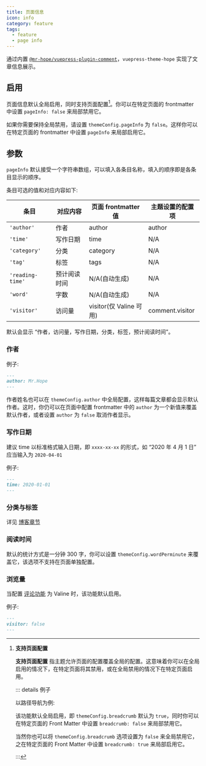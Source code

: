 ```yaml
---
title: 页面信息
icon: info
category: feature
tags:
  - feature
  - page info
---
```


通过内置 [`@mr-hope/vuepress-plugin-comment`](https://vuepress-theme-hope.github.io/comment/zh/)，`vuepress-theme-hope` 实现了文章信息展示。

<!-- more -->

## 启用

页面信息默认全局启用，同时支持页面配置[^applypartically]。你可以在特定页面的 frontmatter 中设置 `pageInfo: false` 来局部禁用它。

[^applypartically]: **支持页面配置** <Badge text="支持页面配置" />

    **支持页面配置** 指主题允许页面的配置覆盖全局的配置。这意味着你可以在全局启用的情况下，在特定页面将其禁用，或在全局禁用的情况下在特定页面启用。

    ::: details 例子

    以路径导航为例:

    该功能默认全局启用，即 `themeConfig.breadcrumb` 默认为 `true`，同时你可以在特定页面的 Front Matter 中设置 `breadcrumb: false` 来局部禁用它。

    当然你也可以将 `themeConfig.breadcrumb` 选项设置为 `false` 来全局禁用它，之在特定页面的 Front Matter 中设置 `breadcrumb: true` 来局部启用它。

    :::

如果你需要保持全局禁用，请设置 `themeConfig.pageInfo` 为 `false`。这样你可以在特定页面的 frontmatter 中设置 `pageInfo` 来局部启用它。

## 参数 <Badge text="支持页面配置" />

`pageInfo` 默认接受一个字符串数组，可以填入各条目名称，填入的顺序即是各条目显示的顺序。

条目可选的值和对应内容如下:

| 条目             | 对应内容     | 页面 frontmatter 值     | 主题设置的配置项 |
| ---------------- | ------------ | ----------------------- | ---------------- |
| `'author'`       | 作者         | author                  | author           |
| `'time'`         | 写作日期     | time                    | N/A              |
| `'category'`     | 分类         | category                | N/A              |
| `'tag'`          | 标签         | tags                    | N/A              |
| `'reading-time'` | 预计阅读时间 | N/A(自动生成)           | N/A              |
| `'word'`         | 字数         | N/A(自动生成)           | N/A              |
| `'visitor'`      | 访问量       | visitor(仅 Valine 可用) | comment.visitor  |

默认会显示 “作者，访问量，写作日期，分类，标签，预计阅读时间”。

### 作者 <Badge text="支持页面配置" />

例子:

```md
---
author: Mr.Hope
---
```

作者姓名也可以在 `themeConfig.author` 中全局配置，这样每篇文章都会显示默认作者。这时，你仍可以在页面中配置 frontmatter 中的 `author` 为一个新值来覆盖默认作者，或者设置 `author` 为 `false` 取消作者显示。

### 写作日期

建议 time 以标准格式输入日期，即 `xxxx-xx-xx` 的形式，如 “2020 年 4 月 1 日” 应当输入为 `2020-04-01`

例子:

```md
---
time: 2020-01-01
---
```

### 分类与标签

详见 [博客章节](../blog/readme.md)

### 阅读时间

默认的统计方式是一分钟 300 字，你可以设置 `themeConfig.wordPerminute` 来覆盖它，该选项不支持在页面单独配置。

### 浏览量 <Badge text="支持页面配置" />

当配置 [评论功能](comment.md) 为 Valine 时，该功能默认启用。

例子:

```md
---
visitor: false
---
```
